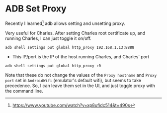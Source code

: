 # ADB Set Proxy
Recently I learned[^1] adb allows setting and unsetting proxy.

Very useful for Charles. After setting Charles root certificate up, and running Charles, I can just toggle it on/off.

```
adb shell settings put global http_proxy 192.168.1.13:8888
```
- This IP/port is the IP of the host running Charles, and Charles' port

```
adb shell settings put global http_proxy :0
```

Note that these do not change the values of the `Proxy hostname` and `Proxy port` set in `AndroidWifi` (emulator's default wifi), but seems to take precedence. So, I can leave them set in the UI, and just toggle proxy with the command line.

[^1]: https://www.youtube.com/watch?v=xp8ufidc514&t=490s